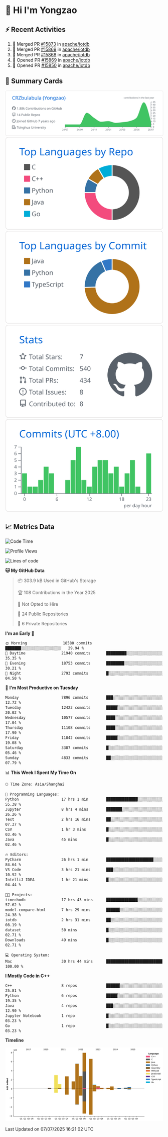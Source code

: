 # 👋 Hi I'm Yongzao

## ⚡ Recent Activities
<!--START_SECTION:activity-->
1. 🎉 Merged PR [#15873](https://github.com/apache/iotdb/pull/15873) in [apache/iotdb](https://github.com/apache/iotdb)
2. 🎉 Merged PR [#15869](https://github.com/apache/iotdb/pull/15869) in [apache/iotdb](https://github.com/apache/iotdb)
3. 🎉 Merged PR [#15868](https://github.com/apache/iotdb/pull/15868) in [apache/iotdb](https://github.com/apache/iotdb)
4. 💪 Opened PR [#15869](https://github.com/apache/iotdb/pull/15869) in [apache/iotdb](https://github.com/apache/iotdb)
5. 💪 Opened PR [#15850](https://github.com/apache/iotdb/pull/15850) in [apache/iotdb](https://github.com/apache/iotdb)
<!--END_SECTION:activity-->

## 🎑 Summary Cards

[![](https://raw.githubusercontent.com/CRZbulabula/CRZbulabula/main/profile-summary-card-output/github/0-profile-details.svg)](https://github.com/vn7n24fzkq/github-profile-summary-cards)
[![](https://raw.githubusercontent.com/CRZbulabula/CRZbulabula/main/profile-summary-card-output/github/1-repos-per-language.svg)](https://github.com/vn7n24fzkq/github-profile-summary-cards) [![](https://raw.githubusercontent.com/CRZbulabula/CRZbulabula/main/profile-summary-card-output/github/2-most-commit-language.svg)](https://github.com/vn7n24fzkq/github-profile-summary-cards)
[![](https://raw.githubusercontent.com/CRZbulabula/CRZbulabula/main/profile-summary-card-output/github/3-stats.svg)](https://github.com/vn7n24fzkq/github-profile-summary-cards) [![](https://raw.githubusercontent.com/CRZbulabula/CRZbulabula/main/profile-summary-card-output/github/4-productive-time.svg)](https://github.com/vn7n24fzkq/github-profile-summary-cards)

## 📈 Metrics Data

<!--START_SECTION:waka-->
![Code Time](http://img.shields.io/badge/Code%20Time-1%2C023%20hrs%2031%20mins-blue)

![Profile Views](http://img.shields.io/badge/Profile%20Views-0-blue)

![Lines of code](https://img.shields.io/badge/From%20Hello%20World%20I%27ve%20Written-34.6%20million%20lines%20of%20code-blue)

**🐱 My GitHub Data** 

> 📦 303.9 kB Used in GitHub's Storage 
 > 
> 🏆 108 Contributions in the Year 2025
 > 
> 🚫 Not Opted to Hire
 > 
> 📜 24 Public Repositories 
 > 
> 🔑 6 Private Repositories 
 > 
**I'm an Early 🐤** 

```text
🌞 Morning                18580 commits       ███████░░░░░░░░░░░░░░░░░░   29.94 % 
🌆 Daytime                21940 commits       █████████░░░░░░░░░░░░░░░░   35.35 % 
🌃 Evening                18753 commits       ████████░░░░░░░░░░░░░░░░░   30.21 % 
🌙 Night                  2793 commits        █░░░░░░░░░░░░░░░░░░░░░░░░   04.50 % 
```
📅 **I'm Most Productive on Tuesday** 

```text
Monday                   7896 commits        ███░░░░░░░░░░░░░░░░░░░░░░   12.72 % 
Tuesday                  12423 commits       █████░░░░░░░░░░░░░░░░░░░░   20.02 % 
Wednesday                10577 commits       ████░░░░░░░░░░░░░░░░░░░░░   17.04 % 
Thursday                 11108 commits       ████░░░░░░░░░░░░░░░░░░░░░   17.90 % 
Friday                   11842 commits       █████░░░░░░░░░░░░░░░░░░░░   19.08 % 
Saturday                 3387 commits        █░░░░░░░░░░░░░░░░░░░░░░░░   05.46 % 
Sunday                   4833 commits        ██░░░░░░░░░░░░░░░░░░░░░░░   07.79 % 
```


📊 **This Week I Spent My Time On** 

```text
🕑︎ Time Zone: Asia/Shanghai

💬 Programming Languages: 
Python                   17 hrs 1 min        ██████████████░░░░░░░░░░░   55.38 % 
Jupyter                  8 hrs 4 mins        ███████░░░░░░░░░░░░░░░░░░   26.26 % 
Text                     2 hrs 16 mins       ██░░░░░░░░░░░░░░░░░░░░░░░   07.37 % 
CSV                      1 hr 3 mins         █░░░░░░░░░░░░░░░░░░░░░░░░   03.46 % 
Java                     45 mins             █░░░░░░░░░░░░░░░░░░░░░░░░   02.46 % 

🔥 Editors: 
PyCharm                  26 hrs 1 min        █████████████████████░░░░   84.64 % 
VS Code                  3 hrs 21 mins       ███░░░░░░░░░░░░░░░░░░░░░░   10.92 % 
IntelliJ IDEA            1 hr 21 mins        █░░░░░░░░░░░░░░░░░░░░░░░░   04.44 % 

🐱‍💻 Projects: 
timechodb                17 hrs 43 mins      ██████████████░░░░░░░░░░░   57.62 % 
model-compare-html       7 hrs 29 mins       ██████░░░░░░░░░░░░░░░░░░░   24.38 % 
iotdb                    2 hrs 31 mins       ██░░░░░░░░░░░░░░░░░░░░░░░   08.19 % 
dataset                  50 mins             █░░░░░░░░░░░░░░░░░░░░░░░░   02.71 % 
Downloads                49 mins             █░░░░░░░░░░░░░░░░░░░░░░░░   02.71 % 

💻 Operating System: 
Mac                      30 hrs 44 mins      █████████████████████████   100.00 % 
```

**I Mostly Code in C++** 

```text
C++                      8 repos             ██████░░░░░░░░░░░░░░░░░░░   25.81 % 
Python                   6 repos             █████░░░░░░░░░░░░░░░░░░░░   19.35 % 
Java                     4 repos             ███░░░░░░░░░░░░░░░░░░░░░░   12.90 % 
Jupyter Notebook         1 repo              █░░░░░░░░░░░░░░░░░░░░░░░░   03.23 % 
Go                       1 repo              █░░░░░░░░░░░░░░░░░░░░░░░░   03.23 % 
```



**Timeline**

![Lines of Code chart](https://raw.githubusercontent.com/CRZbulabula/CRZbulabula/main/assets/bar_graph.png)


 Last Updated on 07/07/2025 16:21:02 UTC
<!--END_SECTION:waka-->

